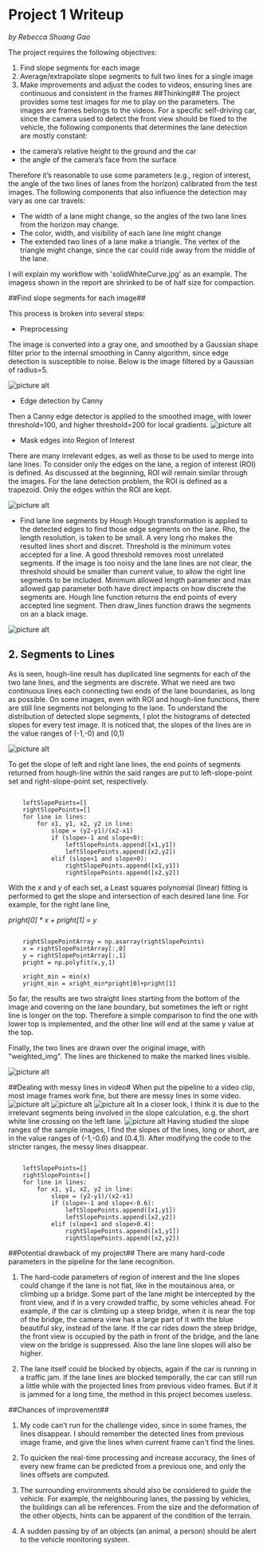 # Project 1 Writeup #
 *by Rebecca Shuang Gao* 
 
The project requires the following objectives:

1. Find slope segments for each image
2. Average/extrapolate slope segments to full two lines for a single image
3. Make improvements and adjust the codes to videos, ensuring lines are continuous and consistent in the frames
##Thinking##
The project provides some test images for me to play on the parameters. The images are frames belongs to the videos. 
For a specific self-driving car, since the camera used to detect the front view should be fixed to the vehicle, the following components that determines the lane detection are mostly constant:

* the camera’s relative height to the ground and the car
* the angle of the camera’s face from the surface

Therefore it’s reasonable to use some parameters (e.g., region of interest, the angle of the two lines of lanes from the horizon) calibrated from the test images.
The following components that also influence the detection may vary as one car travels:

* The width of a lane might change, so the angles of the two lane lines from the horizon may change.
* The color, width, and visibility of each lane line might change
* The extended two lines of a lane make a triangle. The vertex of the triangle might change, since the car could ride away from the middle of the lane. 

I will explain my workflow with 'solidWhiteCurve.jpg' as an example. The imagess shown in the report are shrinked to be of half size for compaction.

##Find slope segments for each image##

This process is broken into several steps: 

- Preprocessing

The image is converted into a gray one, and smoothed by a Gaussian shape filter prior to the internal smoothing in Canny algorithm, since edge detection is susceptible to noise. 
Below is the image filtered by a Gaussian of radius=5.

![picture alt](report/solidWhiteCurve_blur.jpg)

- Edge detection by Canny

Then a Canny edge detector is applied to the smoothed image, with lower threshold=100, and higher threshold=200 for local gradients.
![picture alt](report/solidWhiteCurve_edge.jpg)

- Mask edges into Region of Interest

There are many irrelevant edges, as well as those to be used to merge into lane lines. 
To consider only the edges on the lane, a region of interest (ROI) is defined. 
As discussed at the beginning, ROI will remain similar through the images. For the lane detection problem, the ROI is defined as a trapezoid.
Only the edges within the ROI are kept. 

![picture alt](report/solidWhiteCurve_masked_edges.jpg)

- Find lane line segments by Hough
Hough transformation is applied to the detected edges to find those edge segments on the lane. 
Rho, the length resolution, is taken to be small. A very long rho makes the resulted lines short and discret. 
Threshold is the minimum votes accepted for a line. A good threshold removes most unrelated segments. If the image is too noisy and the lane lines are not clear, the threshold should be smaller than current value, to allow the right line segments to be included.
Minimum allowed length parameter and max allowed gap parameter both have direct impacts on how discrete the segments are. 
Hough line function returns the end points of every accepted line segment. Then draw_lines function draws the segments on an a black image.

![picture alt](report/solidWhiteCurve_hough.jpg)

## 2. Segments to Lines ##
As is seen, hough-line result has duplicated line segments for each of the two lane lines, and the segments are discrete. What we need are two continuous lines each connecting two ends of the lane boundaries, as long as possible. On some images, even with ROI and hough-line functions, there are still line segments not belonging to the lane.
To understand the distribution of detected slope segments, I plot the histograms of detected slopes for every test image.
It is noticed that, the slopes of the lines are in the value ranges of (-1,-0) and (0,1)

![picture alt](report/houghlineslopes.jpg)

To get the slope of left and right lane lines, the end points of segments returned from hough-line within the said ranges are put to left-slope-point set and right-slope-point set, respectively.

``` 
   	
	leftSlopePoints=[]
    rightSlopePoints=[]
    for line in lines:
        for x1, y1, x2, y2 in line:
            slope = (y2-y1)/(x2-x1)           
            if (slope>-1 and slope<0):                
                leftSlopePoints.append([x1,y1])
                leftSlopePoints.append([x2,y2])
            elif (slope<1 and slope>0):                
                rightSlopePoints.append([x1,y1])
                rightSlopePoints.append([x2,y2])
```			

With the x and y of each set, a Least squares polynomial (linear) fitting is performed to get the slope and intersection of each desired lane line.
For example, for the right lane line,

 *pright[0] * x + pright[1] = y*

```

    rightSlopePointArray = np.asarray(rightSlopePoints)
    x = rightSlopePointArray[:,0]
    y = rightSlopePointArray[:,1]
    pright = np.polyfit(x,y,1)
    
    xright_min = min(x)
    yright_min = xright_min*pright[0]+pright[1]   
```

So far, the results are two straight lines starting from the bottom of the image and covering on the lane boundary, but sometimes the left or right line is longer on the top.
Therefore a simple comparison to find the one with lower top is implemented, and the other line will end at the same y value at the top.

Finally, the two lines are drawn over the original image, with "weighted_img". The lines are thickened to make the marked lines visible.

![picture alt](report/solidWhiteCurve_finalimage.jpg)


##Dealing with messy lines in video#
When put the pipeline to a video clip, most image frames work fine, but there are messy lines in some video.
![picture alt](report/wrongedframe1.jpg)
![picture alt](report/wrongedframe2.jpg)
![picture alt](report/wrongedframe3.jpg)
In a closer look, I think it is due to the irrelevant segments being involved in the slope calculation, e.g. the short white line crossing on the left lane.
![picture alt](report/houghlineslopesall.png)
Having studied the slope ranges of the sample images, I find the slopes of the lines, long or short, are in the value ranges of (-1,-0.6) and (0.4,1). After modifying the code to the stricter ranges, the messy lines disappear.
``` 
   	
	leftSlopePoints=[]
    rightSlopePoints=[]
    for line in lines:
        for x1, y1, x2, y2 in line:
            slope = (y2-y1)/(x2-x1)           
            if (slope>-1 and slope<-0.6):                
                leftSlopePoints.append([x1,y1])
                leftSlopePoints.append([x2,y2])
            elif (slope<1 and slope>0.4):                
                rightSlopePoints.append([x1,y1])
                rightSlopePoints.append([x2,y2])
```			

##Potential drawback of my project##
There are many hard-code parameters in the pipeline for the lane recognition.

1. The hard-code parameters of region of interest and the line slopes could change if the lane is not flat, like in the moutainous area, or climbing up a bridge.
Some part of the lane might be intercepted by the front view, and if in a very crowded traffic, by some vehicles ahead. For example, if the car is climbing up a steep bridge, when it is near the top of the bridge, the camera view has a large part of it with the blue beautiful sky, instead of the lane. If the car rides down the steep bridge, the front view is occupied by the path in front of the bridge, and the lane view on the bridge is suppressed. Also the lane line slopes will also be higher.

2. The lane itself could be blocked by objects, again if the car is running in a traffic jam. If the lane lines are blocked temporally, the car can still run a little while with the projected lines from previous video frames.
But if it is jammed for a long time, the method in this project becomes useless. 

##Chances of improvement##

1. My code can't run for the challenge video, since in some frames, the lines disappear. I should remember the detected lines from previous image frame, and give the lines when current frame can't find the lines.

2. To quicken the real-time processing and increase accuracy, the lines of every new frame can be predicted from a previous one, and only the lines offsets are computed. 

3. The surrounding environments should also be considered to guide the vehicle. For example, the neighbouring lanes, the passing by vehicles, the buildings can all be references. From the size and the deformation of the other objects, hints can be apparent of the condition of the terrain.

4. A sudden passing by of an objects (an animal, a person) should be alert to the vehicle monitoring system.